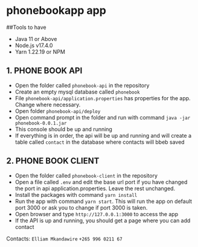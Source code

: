 # phonebookapp app

##Tools to have
* Java 11 or Above
* Node.js v17.4.0
* Yarn 1.22.19 or NPM

## 1. PHONE BOOK API
* Open the folder called `phonebook-api` in the repository
* Create an empty mysql database called `phonebook`
* File `phonebook-api/application.properties` has properties for the app. Change where necessary.
* Open folder `phonebook-api/deploy`
* Open command prompt in the folder and run with command `java -jar phonebook-0.0.1.jar`
* This console should be up and running
* If everything is in order, the api will be up and running and will create a table called `contact` in the database where contacts will bbeb saved


## 2. PHONE BOOK CLIENT
* Open the folder called `phonebook-client` in the repository
* Open a file called `.env` and edit the base url port if you have changed the port in api application.properties. Leave the rest unchanged. 
* Install the packages with command `yarn install`
* Run the app with command `yarn start`. This will run the app on default port 3000 or ask you to change if port 3000 is taken.
* Open browser and type `http://127.0.0.1:3000` to access the app
* If the API is up and running, you should get a page where you can add contact



Contacts: 
`Elliam Mkandawire`
`+265 996 0211 67`




